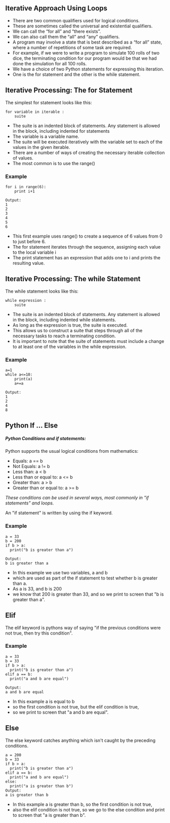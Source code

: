 ## Iterative Approach Using Loops 
* There are two common qualifiers used for logical conditions.
* These are sometimes called the universal and existential qualifiers.
* We can call the “for all” and “there exists”.
* We can also call them the “all” and “any” qualifiers.
* A program may involve a state that is best described as a “for all” state, where a number of repetitions of some task are required.
* For example, if we were to write a program to simulate 100 rolls of two dice, the terminating condition for our program would be that we had done the simulation for all 100 rolls.
* We have a choice of two Python statements for expressing this iteration.
* One is the for statement and the other is the while statement.

## Iterative Processing: The for Statement
The simplest for statement looks like this:
```
for variable in iterable :
    suite
```
* The suite is an indented block of statements. Any statement is allowed in the block, including indented for statements
* The variable is a variable name.
* The suite will be executed iteratively with the variable set to each of the values in the given iterable. 
* There are a number of ways of creating the necessary iterable collection of values. 
* The most common is to use the range()

### Example
```
for i in range(6):
    print i+1

Output:
1
2
3
4
5
6
```
* This first example uses range() to create a sequence of 6 values from 0 to just before 6.
* The for statement iterates through the sequence, assigning each value to the local variable i
* The print statement has an expression that adds one to i and prints the resulting value.
## Iterative Processing: The while Statement
The while statement looks like this:
```
while expression :
    suite
```
* The suite is an indented block of statements. Any statement is allowed in the block, including indented while statements.
* As long as the expression is true, the suite is executed.
* This allows us to construct a suite that steps through all of the necessary tasks to reach a terminating condition.
* It is important to note that the suite of statements must include a change to at least one of the variables in the while expression.
### Example 
```
a=1
while a<=10:
    print(a)
    a+=a

Output:
1
2
4
8
```
## Python If ... Else 
##### _Python Conditions and if statements:_ 

Python supports the usual logical conditions from mathematics:
* Equals: a == b
* Not Equals: a != b
* Less than: a < b
* Less than or equal to: a <= b
* Greater than: a > b
* Greater than or equal to: a >= b

_These conditions can be used in several ways, most commonly in "if statements" and loops._

An "if statement" is written by using the if keyword.

### Example 
```
a = 33
b = 200
if b > a:
  print("b is greater than a")
  
Output:
b is greater than a
```
* In this example we use two variables, a and b
* which are used as part of the if statement to test whether b is greater than a.
* As a is 33, and b is 200
* we know that 200 is greater than 33, and so we print to screen that "b is greater than a".
## Elif

The elif keyword is pythons way of saying "if the previous conditions were not true, then try this condition".

### Example 
```
a = 33
b = 33
if b > a:
  print("b is greater than a")
elif a == b:
  print("a and b are equal")
  
Output:
a and b are equal
```
* In this example a is equal to b
* so the first condition is not true, but the elif condition is true,
* so we print to screen that "a and b are equal".
## Else 
The else keyword catches anything which isn't caught by the preceding conditions.
```
a = 200
b = 33
if b > a:
  print("b is greater than a")
elif a == b:
  print("a and b are equal")
else:
  print("a is greater than b")
Output:
a is greater than b 
```
* In this example a is greater than b, so the first condition is not true,
* also the elif condition is not true, so we go to the else condition and print to screen that "a is greater than b".
